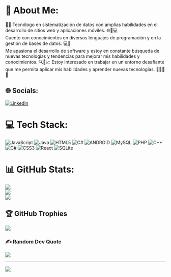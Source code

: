# 💫 About Me:

👨‍💻 Tecnólogo en sistematización de datos con amplias habilidades en el desarrollo de sitios web y aplicaciones móviles. 🌐📱💻  <br>
Cuento con conocimientos en diversos lenguajes de programación y en la gestión de bases de datos. 💻💾   <br>
Me apasiona el desarrollo de software y estoy en constante búsqueda de nuevas tecnologías y tendencias para mejorar mis habilidades y conocimientos. 🔍🚀📈 Estoy interesado en trabajar en un entorno desafiante que me permita aplicar mis habilidades y aprender nuevas tecnologías. 💪👨‍🎓👀  <br>


## 🌐 Socials:
[![LinkedIn](https://img.shields.io/badge/LinkedIn-%230077B5.svg?logo=linkedin&logoColor=white)](https://linkedin.com/in/jose-luis-hernandez-claros/) 

# 💻 Tech Stack:
![JavaScript](https://img.shields.io/badge/javascript-%23323330.svg?style=for-the-badge&logo=javascript&logoColor=%23F7DF1E) ![Java](https://img.shields.io/badge/java-%23ED8B00.svg?style=for-the-badge&logo=java&logoColor=white) ![HTML5](https://img.shields.io/badge/html5-%23E34F26.svg?style=for-the-badge&logo=html5&logoColor=white) ![C#](https://img.shields.io/badge/c%23-%23239120.svg?style=for-the-badge&logo=c-sharp&logoColor=white) ![ANDROID](https://img.shields.io/badge/android-%2320232a.svg?style=for-the-badge&logo=android&logoColor=%a4c639) ![MySQL](https://img.shields.io/badge/mysql-%2300f.svg?style=for-the-badge&logo=mysql&logoColor=white) ![PHP](https://img.shields.io/badge/php-%23777BB4.svg?style=for-the-badge&logo=php&logoColor=white) ![C++](https://img.shields.io/badge/c++-%2300599C.svg?style=for-the-badge&logo=c%2B%2B&logoColor=white) ![C#](https://img.shields.io/badge/c%23-%23239120.svg?style=for-the-badge&logo=c-sharp&logoColor=white) ![CSS3](https://img.shields.io/badge/css3-%231572B6.svg?style=for-the-badge&logo=css3&logoColor=white) ![React](https://img.shields.io/badge/react-%2320232a.svg?style=for-the-badge&logo=react&logoColor=%2361DAFB) ![SQLite](https://img.shields.io/badge/sqlite-%2307405e.svg?style=for-the-badge&logo=sqlite&logoColor=white)
# 📊 GitHub Stats:
![](https://github-readme-stats.vercel.app/api?username=joseluishernandezclaros&theme=dark&hide_border=false&include_all_commits=true&count_private=false)<br/>
![](https://github-readme-streak-stats.herokuapp.com/?user=joseluishernandezclaros&theme=dark&hide_border=false)<br/>
![](https://github-readme-stats.vercel.app/api/top-langs/?username=joseluishernandezclaros&theme=dark&hide_border=false&include_all_commits=true&count_private=false&layout=compact)

## 🏆 GitHub Trophies
![](https://github-profile-trophy.vercel.app/?username=joseluishernandezclaros&theme=discord&no-frame=false&no-bg=false&margin-w=4)

### ✍️ Random Dev Quote
![](https://quotes-github-readme.vercel.app/api?type=horizontal&theme=radical)

---
[![](https://visitcount.itsvg.in/api?id=joseluishernandezclaros&icon=0&color=0)](https://visitcount.itsvg.in)

<!-- Proudly created with GPRM ( https://gprm.itsvg.in ) -->
